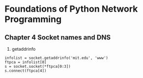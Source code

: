 Foundations of Python Network Programming
======

Chapter 4 Socket names and DNS
------

1. getaddrinfo
```
infolist = socket.getaddrinfo('mit.edu', 'www')
ftpca = infolist[0]
s = socket.socket(*ftpca[0:3])
s.connect(ftpca[4])
```



